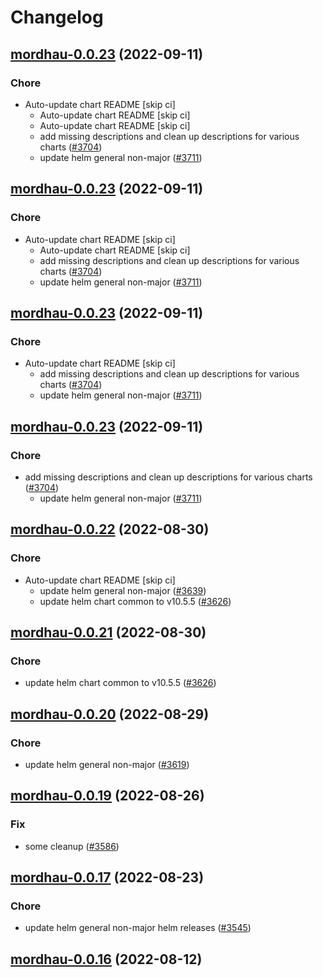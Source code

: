 # Changelog



## [mordhau-0.0.23](https://github.com/truecharts/charts/compare/mordhau-0.0.22...mordhau-0.0.23) (2022-09-11)

### Chore

- Auto-update chart README [skip ci]
  - Auto-update chart README [skip ci]
  - Auto-update chart README [skip ci]
  - add missing descriptions and clean up descriptions for various charts ([#3704](https://github.com/truecharts/charts/issues/3704))
  - update helm general non-major ([#3711](https://github.com/truecharts/charts/issues/3711))




## [mordhau-0.0.23](https://github.com/truecharts/charts/compare/mordhau-0.0.22...mordhau-0.0.23) (2022-09-11)

### Chore

- Auto-update chart README [skip ci]
  - Auto-update chart README [skip ci]
  - add missing descriptions and clean up descriptions for various charts ([#3704](https://github.com/truecharts/charts/issues/3704))
  - update helm general non-major ([#3711](https://github.com/truecharts/charts/issues/3711))




## [mordhau-0.0.23](https://github.com/truecharts/charts/compare/mordhau-0.0.22...mordhau-0.0.23) (2022-09-11)

### Chore

- Auto-update chart README [skip ci]
  - add missing descriptions and clean up descriptions for various charts ([#3704](https://github.com/truecharts/charts/issues/3704))
  - update helm general non-major ([#3711](https://github.com/truecharts/charts/issues/3711))




## [mordhau-0.0.23](https://github.com/truecharts/charts/compare/mordhau-0.0.22...mordhau-0.0.23) (2022-09-11)

### Chore

- add missing descriptions and clean up descriptions for various charts ([#3704](https://github.com/truecharts/charts/issues/3704))
  - update helm general non-major ([#3711](https://github.com/truecharts/charts/issues/3711))




## [mordhau-0.0.22](https://github.com/truecharts/charts/compare/mordhau-0.0.20...mordhau-0.0.22) (2022-08-30)

### Chore

- Auto-update chart README [skip ci]
  - update helm general non-major ([#3639](https://github.com/truecharts/charts/issues/3639))
  - update helm chart common to v10.5.5 ([#3626](https://github.com/truecharts/charts/issues/3626))




## [mordhau-0.0.21](https://github.com/truecharts/charts/compare/mordhau-0.0.20...mordhau-0.0.21) (2022-08-30)

### Chore

- update helm chart common to v10.5.5 ([#3626](https://github.com/truecharts/charts/issues/3626))




## [mordhau-0.0.20](https://github.com/truecharts/charts/compare/mordhau-0.0.19...mordhau-0.0.20) (2022-08-29)

### Chore

- update helm general non-major ([#3619](https://github.com/truecharts/charts/issues/3619))




## [mordhau-0.0.19](https://github.com/truecharts/charts/compare/mordhau-0.0.17...mordhau-0.0.19) (2022-08-26)

### Fix

- some cleanup ([#3586](https://github.com/truecharts/charts/issues/3586))




## [mordhau-0.0.17](https://github.com/truecharts/charts/compare/mordhau-0.0.16...mordhau-0.0.17) (2022-08-23)

### Chore

- update helm general non-major helm releases ([#3545](https://github.com/truecharts/charts/issues/3545))




## [mordhau-0.0.16](https://github.com/truecharts/charts/compare/mordhau-0.0.15...mordhau-0.0.16) (2022-08-12)

